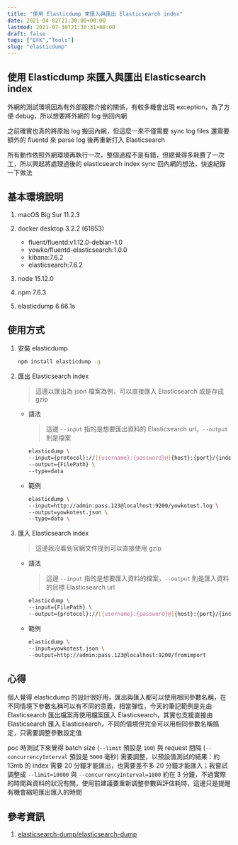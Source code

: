 ```yaml
---
title: "使用 Elasticdump 來匯入與匯出 Elasticsearch index"
date: 2021-04-02T21:30:00+08:00
lastmod: 2021-07-30T21:30:31+08:00
draft: false
tags: ["EFK","Tools"]
slug: "elasticdump"
---
```


## 使用 Elasticdump 來匯入與匯出 Elasticsearch index

外網的測試環境因為有外部服務介接的關係，有較多機會出現 exception，為了方便 debug，所以想要將外網的 log 倒回內網

之前確實也真的將原始 log 搬回內網，但這麼一來不僅需要 sync log files 還需要額外的 fluentd 來 parse log 後再重新打入 Elasticsearch

所有動作依照外網環境再執行一次，整個過程不是有錯，但總覺得多耗費了一次工，所以興起將處理過後的 elasticsearch index sync 回內網的想法，快速紀錄一下做法

## 基本環境說明

1. macOS Big Sur 11.2.3
2. docker desktop 3.2.2 (61853)

    - fluent/fluentd:v1.12.0-debian-1.0
    - yowko/fluentd-elasticsearch:1.0.0
    - kibana:7.6.2
    - elasticsearch:7.6.2

3. node 15.12.0
4. npm 7.6.3
5. elasticdump 6.66.1s

## 使用方式

1. 安裝 elasticdump

    ```bash
    npm install elasticdump -g
    ```

2. 匯出 Elasticsearch index

    > 這邊以匯出為 json 檔案為例，可以直接匯入 Elasticsearch 或是存成 gzip

    - 語法

        > 這邊 `--input` 指的是想要匯出資料的 Elasticsearch url，`--output` 則是檔案

        ```bash
        elasticdump \
        --input={protocol}://[{username}:{password}@]{host}:{port}/{index} \
        --output={FilePath} \
        --type=data
        ```

    - 範例

        ```bash
        elasticdump \
        --input=http://admin:pass.123@localhost:9200/yowkotest.log \
        --output=yowkotest.json \
        --type=data \
        ```

3. 匯入 Elasticsearch index

    > 這邊我沒看到官網文件提到可以直接使用 gzip

    - 語法

        > 這邊 `--input` 指的是想要匯入資料的檔案，`--output` 則是匯入資料的目標 Elasticsearch url

        ```bash
        elasticdump \
        --input={FilePath} \
        --output={protocol}://[{username}:{password}@]{host}:{port}/{index}
        ```

    - 範例

        ```bash
        elasticdump \
        --input=yowkotest.json \
        --output=http://admin:pass.123@localhost:9200/fromimport
        ```

## 心得

個人覺得 elasticdump 的設計很好用，匯出與匯入都可以使用相同參數名稱，在不同情境下參數名稱可以有不同的意義，相當彈性，今天的筆記範例是先由 Elasticsearch 匯出檔案再使用檔案匯入 Elasticsearch，其實也支援直接由 Elasticsearch 匯入 Elasticsearch，不同的情境但完全可以用相同參數名稱搞定，只需要調整參數設定值

poc 時測試下來覺得 batch size (`--limit` 預設是 `100`) 與 request 間隔 (`--concurrencyInterval` 預設是 `5000` 毫秒) 需要調整，以預設值測試的結果：約 13mb 的 index 需要 20 分鐘才能匯出，也需要差不多 20 分鐘才能匯入；我嘗試調整成 `--limit=10000` 與 `--concurrencyInterval=1000` 約在 3 分鐘，不過實際的時間與資料的狀況有關，使用前建議要重新調整參數與評估耗時，這邊只是提醒有機會縮短匯出匯入的時間

## 參考資訊

1. [elasticsearch-dump/elasticsearch-dump](https://github.com/elasticsearch-dump/elasticsearch-dump)
